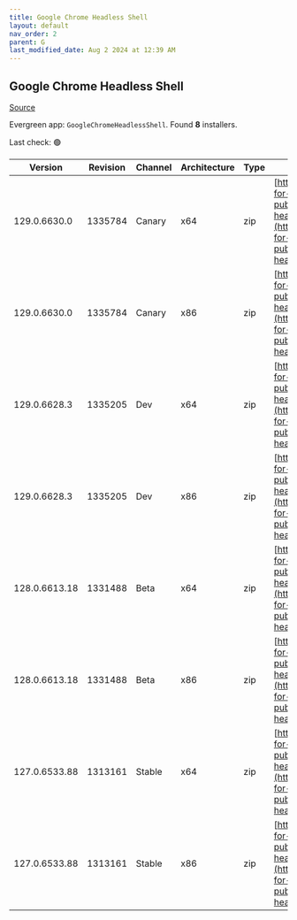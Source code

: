 ```yaml
---
title: Google Chrome Headless Shell
layout: default
nav_order: 2
parent: G
last_modified_date: Aug 2 2024 at 12:39 AM
---
```


## Google Chrome Headless Shell

[Source](https://googlechromelabs.github.io/chrome-for-testing/)

Evergreen app: `GoogleChromeHeadlessShell`. Found **8** installers.

Last check: 🟢

| Version       | Revision | Channel | Architecture | Type | URI                                                                                                                                                                                                                          |
| ------------- | -------- | ------- | ------------ | ---- | ---------------------------------------------------------------------------------------------------------------------------------------------------------------------------------------------------------------------------- |
| 129.0.6630.0  | 1335784  | Canary  | x64          | zip  | [https://storage.googleapis.com/chrome-for-testing-public/129.0.6630.0/win64/chrome-headless-shell-win64.zip](https://storage.googleapis.com/chrome-for-testing-public/129.0.6630.0/win64/chrome-headless-shell-win64.zip)   |
| 129.0.6630.0  | 1335784  | Canary  | x86          | zip  | [https://storage.googleapis.com/chrome-for-testing-public/129.0.6630.0/win32/chrome-headless-shell-win32.zip](https://storage.googleapis.com/chrome-for-testing-public/129.0.6630.0/win32/chrome-headless-shell-win32.zip)   |
| 129.0.6628.3  | 1335205  | Dev     | x64          | zip  | [https://storage.googleapis.com/chrome-for-testing-public/129.0.6628.3/win64/chrome-headless-shell-win64.zip](https://storage.googleapis.com/chrome-for-testing-public/129.0.6628.3/win64/chrome-headless-shell-win64.zip)   |
| 129.0.6628.3  | 1335205  | Dev     | x86          | zip  | [https://storage.googleapis.com/chrome-for-testing-public/129.0.6628.3/win32/chrome-headless-shell-win32.zip](https://storage.googleapis.com/chrome-for-testing-public/129.0.6628.3/win32/chrome-headless-shell-win32.zip)   |
| 128.0.6613.18 | 1331488  | Beta    | x64          | zip  | [https://storage.googleapis.com/chrome-for-testing-public/128.0.6613.18/win64/chrome-headless-shell-win64.zip](https://storage.googleapis.com/chrome-for-testing-public/128.0.6613.18/win64/chrome-headless-shell-win64.zip) |
| 128.0.6613.18 | 1331488  | Beta    | x86          | zip  | [https://storage.googleapis.com/chrome-for-testing-public/128.0.6613.18/win32/chrome-headless-shell-win32.zip](https://storage.googleapis.com/chrome-for-testing-public/128.0.6613.18/win32/chrome-headless-shell-win32.zip) |
| 127.0.6533.88 | 1313161  | Stable  | x64          | zip  | [https://storage.googleapis.com/chrome-for-testing-public/127.0.6533.88/win64/chrome-headless-shell-win64.zip](https://storage.googleapis.com/chrome-for-testing-public/127.0.6533.88/win64/chrome-headless-shell-win64.zip) |
| 127.0.6533.88 | 1313161  | Stable  | x86          | zip  | [https://storage.googleapis.com/chrome-for-testing-public/127.0.6533.88/win32/chrome-headless-shell-win32.zip](https://storage.googleapis.com/chrome-for-testing-public/127.0.6533.88/win32/chrome-headless-shell-win32.zip) |
